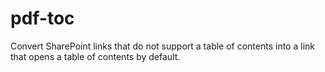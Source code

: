 # pdf-toc
Convert SharePoint links that do not support a table of contents into a link that opens a table of contents by default.
